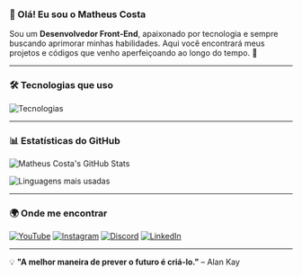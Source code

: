 ### 👋 Olá! Eu sou o Matheus Costa

Sou um **Desenvolvedor Front-End**, apaixonado por tecnologia e sempre buscando aprimorar minhas habilidades. Aqui você encontrará meus projetos e códigos que venho aperfeiçoando ao longo do tempo. 🚀

---

### 🛠️ Tecnologias que uso

<div style="display: flex; gap: 10px;">
  <img src="https://skillicons.dev/icons?i=html,css,js" alt="Tecnologias" />
</div>

---

### 📊 Estatísticas do GitHub

![Matheus Costa's GitHub Stats](https://github-readme-stats.vercel.app/api?username=matheus-costa-tech&show_icons=true&theme=dracula)

![Linguagens mais usadas](https://github-readme-stats.vercel.app/api/top-langs/?username=matheus-costa-tech&layout=compact&theme=dracula)

---

### 🌍 Onde me encontrar

[![YouTube](https://img.shields.io/badge/YouTube-%23FF0000.svg?&style=for-the-badge&logo=YouTube&logoColor=white)](https://youtube.com/)
[![Instagram](https://img.shields.io/badge/Instagram-%23E4405F.svg?&style=for-the-badge&logo=Instagram&logoColor=white)](https://instagram.com/)
[![Discord](https://img.shields.io/badge/Discord-%237289DA.svg?&style=for-the-badge&logo=discord&logoColor=white)](https://discord.com/)
[![LinkedIn](https://img.shields.io/badge/LinkedIn-%230077B5.svg?&style=for-the-badge&logo=linkedin&logoColor=white)](https://linkedin.com/)

---

💡 **"A melhor maneira de prever o futuro é criá-lo."** – Alan Kay
